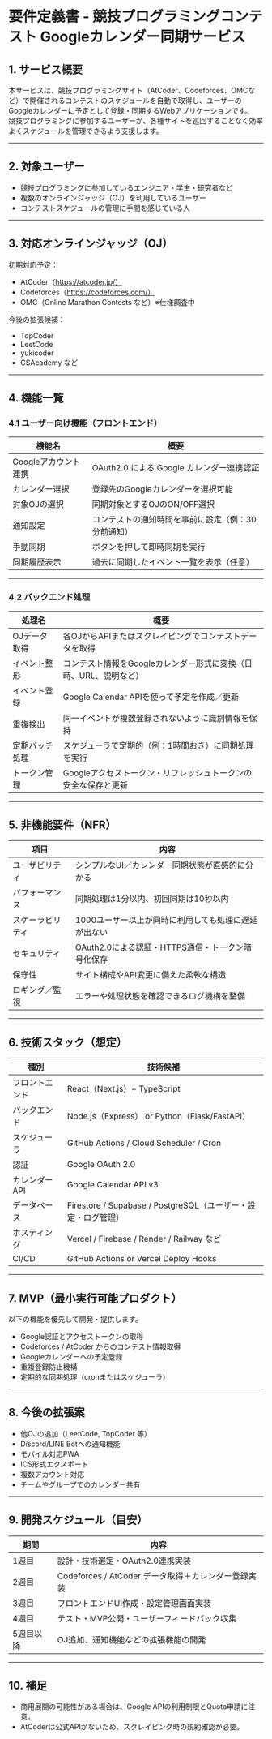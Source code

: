 # 要件定義書 - 競技プログラミングコンテスト Googleカレンダー同期サービス

## 1. サービス概要

本サービスは、競技プログラミングサイト（AtCoder、Codeforces、OMCなど）で開催されるコンテストのスケジュールを自動で取得し、ユーザーのGoogleカレンダーに予定として登録・同期するWebアプリケーションです。  
競技プログラミングに参加するユーザーが、各種サイトを巡回することなく効率よくスケジュールを管理できるよう支援します。

---

## 2. 対象ユーザー

- 競技プログラミングに参加しているエンジニア・学生・研究者など
- 複数のオンラインジャッジ（OJ）を利用しているユーザー
- コンテストスケジュールの管理に手間を感じている人

---

## 3. 対応オンラインジャッジ（OJ）

初期対応予定：
- AtCoder（https://atcoder.jp/）
- Codeforces（https://codeforces.com/）
- OMC（Online Marathon Contests など）※仕様調査中

今後の拡張候補：
- TopCoder
- LeetCode
- yukicoder
- CSAcademy など

---

## 4. 機能一覧

### 4.1 ユーザー向け機能（フロントエンド）

| 機能名 | 概要 |
|--------|------|
| Googleアカウント連携 | OAuth2.0 による Google カレンダー連携認証 |
| カレンダー選択 | 登録先のGoogleカレンダーを選択可能 |
| 対象OJの選択 | 同期対象とするOJのON/OFF選択 |
| 通知設定 | コンテストの通知時間を事前に設定（例：30分前通知） |
| 手動同期 | ボタンを押して即時同期を実行 |
| 同期履歴表示 | 過去に同期したイベント一覧を表示（任意） |

---

### 4.2 バックエンド処理

| 処理名 | 概要 |
|--------|------|
| OJデータ取得 | 各OJからAPIまたはスクレイピングでコンテストデータを取得 |
| イベント整形 | コンテスト情報をGoogleカレンダー形式に変換（日時、URL、説明など） |
| イベント登録 | Google Calendar APIを使って予定を作成／更新 |
| 重複検出 | 同一イベントが複数登録されないように識別情報を保持 |
| 定期バッチ処理 | スケジューラで定期的（例：1時間おき）に同期処理を実行 |
| トークン管理 | Googleアクセストークン・リフレッシュトークンの安全な保存と更新 |

---

## 5. 非機能要件（NFR）

| 項目 | 内容 |
|------|------|
| ユーザビリティ | シンプルなUI／カレンダー同期状態が直感的に分かる |
| パフォーマンス | 同期処理は1分以内、初回同期は10秒以内 |
| スケーラビリティ | 1000ユーザー以上が同時に利用しても処理に遅延が出ない |
| セキュリティ | OAuth2.0による認証・HTTPS通信・トークン暗号化保存 |
| 保守性 | サイト構成やAPI変更に備えた柔軟な構造 |
| ロギング／監視 | エラーや処理状態を確認できるログ機構を整備 |

---

## 6. 技術スタック（想定）

| 種別 | 技術候補 |
|------|----------|
| フロントエンド | React（Next.js）+ TypeScript |
| バックエンド | Node.js（Express） or Python（Flask/FastAPI） |
| スケジューラ | GitHub Actions / Cloud Scheduler / Cron |
| 認証 | Google OAuth 2.0 |
| カレンダーAPI | Google Calendar API v3 |
| データベース | Firestore / Supabase / PostgreSQL（ユーザー・設定・ログ管理） |
| ホスティング | Vercel / Firebase / Render / Railway など |
| CI/CD | GitHub Actions or Vercel Deploy Hooks |

---

## 7. MVP（最小実行可能プロダクト）

以下の機能を優先して開発・提供します。

- Google認証とアクセストークンの取得
- Codeforces / AtCoder からのコンテスト情報取得
- Googleカレンダーへの予定登録
- 重複登録防止機構
- 定期的な同期処理（cronまたはスケジューラ）

---

## 8. 今後の拡張案

- 他OJの追加（LeetCode, TopCoder 等）
- Discord/LINE Botへの通知機能
- モバイル対応PWA
- ICS形式エクスポート
- 複数アカウント対応
- チームやグループでのカレンダー共有

---

## 9. 開発スケジュール（目安）

| 期間 | 内容 |
|------|------|
| 1週目 | 設計・技術選定・OAuth2.0連携実装 |
| 2週目 | Codeforces / AtCoder データ取得＋カレンダー登録実装 |
| 3週目 | フロントエンドUI作成・設定管理画面実装 |
| 4週目 | テスト・MVP公開・ユーザーフィードバック収集 |
| 5週目以降 | OJ追加、通知機能などの拡張機能の開発 |

---

## 10. 補足

- 商用展開の可能性がある場合は、Google APIの利用制限とQuota申請に注意。
- AtCoderは公式APIがないため、スクレイピング時の規約確認が必要。

